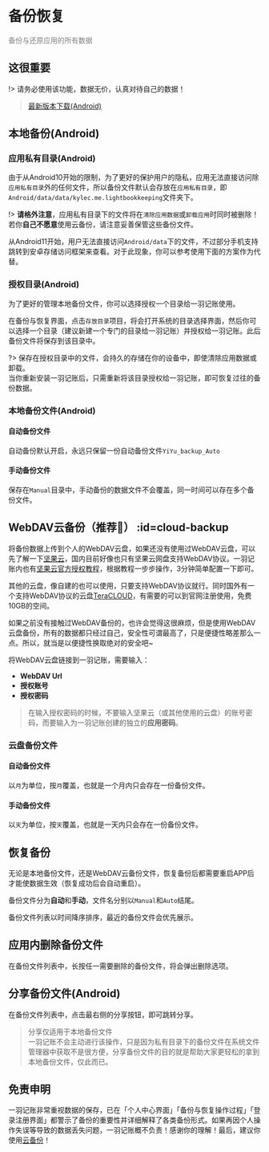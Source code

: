 # 备份恢复

<font color=gray>备份与还原应用的所有数据</font>

## 这很重要

!> 请务必使用该功能，数据无价，认真对待自己的数据！

> [最新版本下载(Android)](https://www.coolapk.com/apk/247977)

## 本地备份(Android)

### 应用私有目录(Android)

由于从Android10开始的限制，为了更好的保护用户的隐私，应用无法直接访问除`应用私有目录`外的任何文件，所以备份文件默认会存放在`应用私有目录`，即`Android/data/data/kylec.me.lightbookkeeping`文件夹下。

!> **请格外注意**，应用私有目录下的文件将在`清除应用数据`或`卸载应用`时同时被删除！若你**自己不愿意**使用云备份，请注意妥善保管这些备份文件。

从Android11开始，用户无法直接访问`Android/data`下的文件，不过部分手机支持跳转到安卓存储访问框架来查看。对于此现象，你可以参考使用下面的方案作为代替。

### 授权目录(Android)

为了更好的管理本地备份文件，你可以选择授权一个目录给一羽记账使用。

在备份与恢复界面，点击`存放目录`项目，将会打开系统的目录选择界面，然后你可以选择一个目录（建议新建一个专门的目录给一羽记账）并授权给一羽记账。此后备份文件将保存到该目录中。

?> 保存在授权目录中的文件，会持久的存储在你的设备中，即使清除应用数据或卸载。<br>当你重新安装一羽记账后，只需重新将该目录授权给一羽记账，即可恢复过往的备份数据。

### 本地备份文件(Android)

#### 自动备份文件

自动备份默认开启，永远只保留一份自动备份文件`YiYu_backup_Auto`

#### 手动备份文件

保存在`Manual`目录中，手动备份的数据文件不会覆盖，同一时间可以存在多个备份文件。

## WebDAV云备份（推荐🍓） :id=cloud-backup

将备份数据上传到个人的WebDAV云盘，如果还没有使用过WebDAV云盘，可以先了解一下[坚果云](https://www.jianguoyun.com/)，国内目前好像也只有坚果云网盘支持WebDAV协议。一羽记账内也有[坚果云官方授权教程](http://help.jianguoyun.com/?p=2064)，根据教程一步步操作，3分钟简单配置一下即可。

其他的云盘，像自建的也可以使用，只要支持WebDAV协议就行。同时国外有一个支持WebDAV协议的云盘[TeraCLOUD](https://teracloud.jp/en/)，有需要的可以到官网注册使用，免费10GB的空间。

如果之前没有接触过WebDAV备份的，也许会觉得这很麻烦，但是使用WebDAV云盘备份，所有的数据都只经过自己，安全性可谓最高了，只是便捷性略差那么一点。所以，就当是以便捷性换取绝对的安全吧~

将WebDAV云盘链接到一羽记账，需要输入：

- **WebDAV Url**
- **授权账号**
- **授权密码**

> 在输入授权密码的时候，不要输入坚果云（或其他使用的云盘）的账号密码，而要输入为一羽记账创建的独立的**应用密码**。 

### 云盘备份文件

#### 自动备份文件

以`月`为单位，按`月`覆盖，也就是一个月内只会存在一份备份文件。

#### 手动备份文件

以`天`为单位，按`天`覆盖，也就是一天内只会存在一份备份文件。

## 恢复备份

无论是本地备份文件，还是WebDAV云备份文件，恢复备份后都需要重启APP后才能使数据生效（恢复成功后会自动重启）。

备份文件分为**自动**和**手动**，文件名分别以`Manual`和`Auto`结尾。

备份文件列表以时间降序排序，最近的备份文件会优先展示。

## 应用内删除备份文件

在备份文件列表中，长按任一需要删除的备份文件，将会弹出删除选项。

## 分享备份文件(Android)

在备份文件列表中，点击最右侧的分享按钮，即可跳转分享。

> 分享仅适用于本地备份文件<br>
> 一羽记账不会主动进行该操作，只是因为私有目录下的备份文件在系统文件管理器中获取不是很方便，分享备份文件的目的就是帮助大家更轻松的拿到本地备份文件，仅此而已。

## 免责申明

一羽记账非常重视数据的保存，已在「个人中心界面」「备份与恢复操作过程」「登录注册界面」都警示了备份的重要性并详细解释了各类备份形式。如果再因个人操作失误等导致的数据丢失问题，一羽记账概不负责！感谢你的理解！最后，建议你使用[云备份](#cloud-backup)！